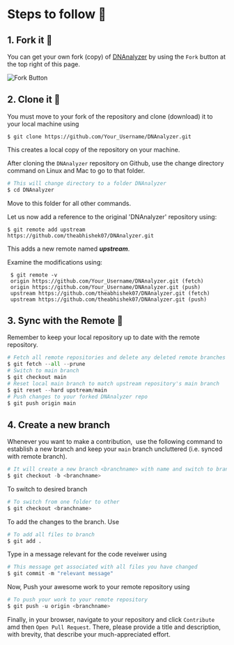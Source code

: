 # Steps to follow 📜

## 1. Fork it 🍴
You can get your own fork (copy) of [DNAnalyzer](https://github.com/Verisimilitude11/DNAnalyzer) by using the `Fork` button at the top right of this page.

![Fork Button](https://github-images.s3.amazonaws.com/help/bootcamp/Bootcamp-Fork.png)

## 2. Clone it 👥
You must move to your fork of the repository and clone (download) it to your local machine using

`$ git clone https://github.com/Your_Username/DNAnalyzer.git`

This creates a local copy of the repository on your machine.

After cloning the `DNAnalyzer` repository on Github, use the change directory command on Linux and Mac to go to that folder.

```python
# This will change directory to a folder DNAnalyzer                                                                   
$ cd DNAnalyzer
```
Move to this folder for all other commands.

Let us now add a reference to the original 'DNAnalyzer' repository using:

`$ git remote add upstream https://github.com/theabhishek07/DNAnalyzer.git` 

This adds a new remote named **_upstream_**.

Examine the modifications using:
```git
 $ git remote -v
 origin https://github.com/Your_Username/DNAnalyzer.git (fetch)                                                      
 origin https://github.com/Your_Username/DNAnalyzer.git (push)                                                        
 upstream https://github.com/theabhishek07/DNAnalyzer.git (fetch)                                                     
 upstream https://github.com/theabhishek07/DNAnalyzer.git (push)
 ```

## 3. Sync with the Remote 🔄
Remember to keep your local repository up to date with the remote repository.
```python
# Fetch all remote repositories and delete any deleted remote branches
$ git fetch --all --prune
# Switch to main branch
$ git checkout main
# Reset local main branch to match upstream repository's main branch
$ git reset --hard upstream/main
# Push changes to your forked DNAnalyzer repo
$ git push origin main
```

## 4. Create a new branch
Whenever you want to make a contribution,  use the following command to establish a new branch and keep your `main` branch uncluttered (i.e. synced with remote branch).

```python
# It will create a new branch <branchname> with name and switch to branch <branchname>
$ git checkout -b <branchname>
```
 
 To switch to desired branch
```python
# To switch from one folder to other
$ git checkout <branchname>
```

To add the changes to the branch. Use
```python
# To add all files to branch
$ git add .
```
Type in a message relevant for the code reveiwer using 
```python
# This message get associated with all files you have changed
$ git commit -m "relevant message"
```

Now, Push your awesome work to your remote repository using
```python
# To push your work to your remote repository
$ git push -u origin <branchname>
```

Finally, in your browser, navigate to your repository and click `Contribute` amd then `Open Pull Request`. There, please provide a title and description, with brevity, that describe your much-appreciated effort.